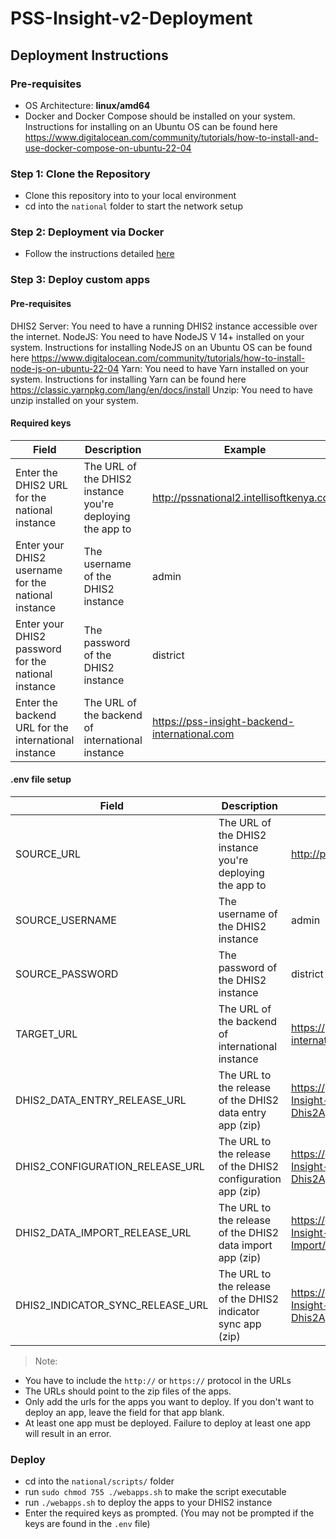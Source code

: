 # PSS-Insight-v2-Deployment

## Deployment Instructions

### Pre-requisites

- OS Architecture: **linux/amd64**
- Docker and Docker Compose should be installed on your system. Instructions for installing on an Ubuntu OS can be found here https://www.digitalocean.com/community/tutorials/how-to-install-and-use-docker-compose-on-ubuntu-22-04

### Step 1: Clone the Repository

- Clone this repository into to your local environment
- cd into the `national` folder to start the network setup

### Step 2: Deployment via Docker

- Follow the instructions detailed [here](./national/README.md)

### Step 3: Deploy custom apps

#### Pre-requisites

DHIS2 Server: You need to have a running DHIS2 instance accessible over the internet.
NodeJS: You need to have NodeJS V 14+ installed on your system. Instructions for installing NodeJS on an Ubuntu OS can be found here https://www.digitalocean.com/community/tutorials/how-to-install-node-js-on-ubuntu-22-04
Yarn: You need to have Yarn installed on your system. Instructions for installing Yarn can be found here https://classic.yarnpkg.com/lang/en/docs/install
Unzip: You need to have unzip installed on your system.

#### Required keys

| Field                                                | Description                                               | Example                                       |
| ---------------------------------------------------- | --------------------------------------------------------- | --------------------------------------------- |
| Enter the DHIS2 URL for the national instance        | The URL of the DHIS2 instance you're deploying the app to | http://pssnational2.intellisoftkenya.com      |
| Enter your DHIS2 username for the national instance  | The username of the DHIS2 instance                        | admin                                         |
| Enter your DHIS2 password for the national instance  | The password of the DHIS2 instance                        | district                                      |
| Enter the backend URL for the international instance | The URL of the backend of international instance          | https://pss-insight-backend-international.com |

#### .env file setup
| Field                                                | Description                                               | Example                                       |
| ---------------------------------------------------- | --------------------------------------------------------- | --------------------------------------------- |
| SOURCE_URL                                           | The URL of the DHIS2 instance you're deploying the app to | http://pssnational2.intellisoftkenya.com/api/events     |
| SOURCE_USERNAME                                      | The username of the DHIS2 instance                        | admin                                         |
| SOURCE_PASSWORD                                      | The password of the DHIS2 instance                        | district                                      |
| TARGET_URL                                           | The URL of the backend of international instance          | https://pss-insight-backend-international.com/api/events |
| DHIS2_DATA_ENTRY_RELEASE_URL                         | The URL to the release of the DHIS2 data entry app (zip)  | https://github.com/IntelliSOFT-Consulting/PSS-Insight-v2-Dataentry-Dhis2App/archive/refs/tags/V1.0.0.zip |
| DHIS2_CONFIGURATION_RELEASE_URL                     | The URL to the release of the DHIS2 configuration app (zip)| https://github.com/IntelliSOFT-Consulting/PSS-Insight-v2-National-Dhis2App/archive/refs/tags/v1.0.0.zip |
| DHIS2_DATA_IMPORT_RELEASE_URL                          | The URL to the release of the DHIS2 data import app (zip)  | https://github.com/IntelliSOFT-Consulting/PSS-Insight-v2-Data-Import/archive/refs/tags/v1.0.0.zip |
| DHIS2_INDICATOR_SYNC_RELEASE_URL                       | The URL to the release of the DHIS2 indicator sync app (zip)  | https://github.com/IntelliSOFT-Consulting/PSS-Insight-v2-Indicator-Sync-Dhis2App/archive/refs/tags/v1.0.0.zip |


> Note: 

 - You have to include the `http://` or `https://` protocol in the URLs
 - The URLs should point to the zip files of the apps. 
 - Only add the urls for the apps you want to deploy. If you don't want to deploy an app, leave the field for that app blank.
 - At least one app must be deployed. Failure to deploy at least one app will result in an error. 

### Deploy

- cd into the `national/scripts/` folder
- run `sudo chmod 755 ./webapps.sh` to make the script executable
- run `./webapps.sh` to deploy the apps to your DHIS2 instance
- Enter the required keys as prompted. (You may not be prompted if the keys are found in the `.env` file)
